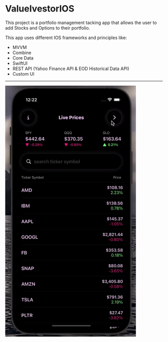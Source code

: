 # ValueIvestorIOS
This project is a portfolio management tacking app that allows the user to add Stocks and Options to their portfolio. <br/>

This app uses different IOS frameworks and principles like:
- MVVM
- Combine
- Core Data
- SwiftUI
- REST API (Yahoo Finance API & EOD Historical Data API)
- Custom UI
-----------------
![Alt Text](value1.gif)
